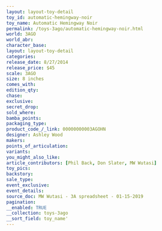 ```yaml
---
layout: layout-toy-detail 
toy_id: automatic-hemingway-noir
toy_name: Automatic Hemingway Noir
permalink: /toys-3ago/automatic-hemingway-noir.html
world: 3AGO
world_abr: 
character_base: 
layout: layout-toy-detail
categories: 
release_date: 8/27/2014
release_price: $45 
scale: 3AGO
size: 8 inches
comes_with: 
edition_qty: 
chase: 
exclusive: 
secret_drop: 
sold_where: 
bamba_points: 
packaging_type: 
product_code_/_link: 00000000003AGOHN
designer: Ashley Wood
makers: 
points_of_articulation: 
variants: 
you_might_also_like: 
article_contributors: [Phil Back, Don Slater, MW Wutasi]
toy_pics: 
backstory: 
sale_type: 
event_exclusive: 
event_details: 
source_doc: MW Wutasi - 3A spreadsheet - 01-15-2019
pagination: 
__enabled: TRUE
__collection: toys-3ago
__sort_field: toy_name'
---
```

